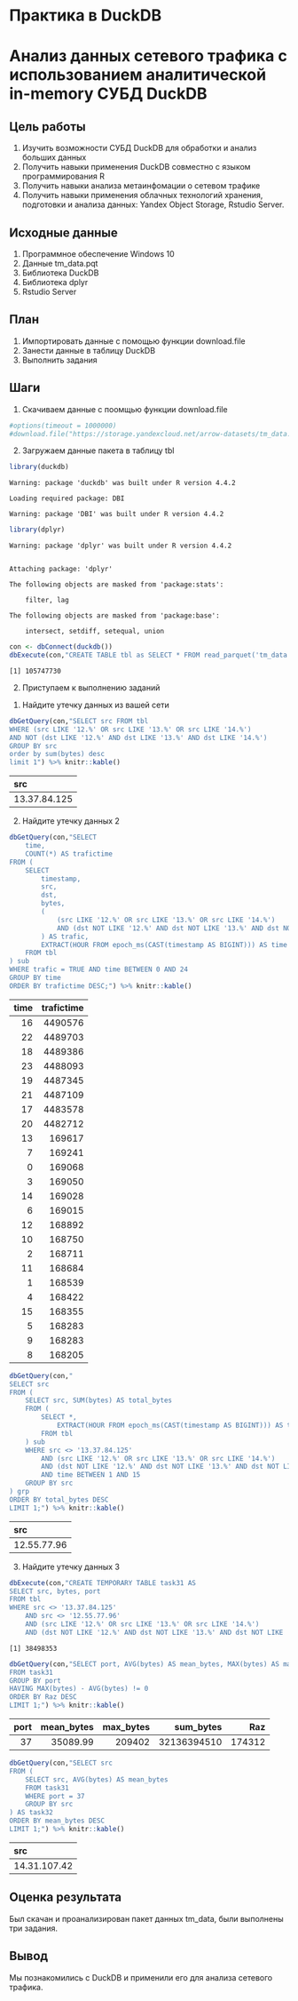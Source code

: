 # Практика в DuckDB


# Анализ данных сетевого трафика с использованием аналитической in-memory СУБД DuckDB

## Цель работы

1.  Изучить возможности СУБД DuckDB для обработки и анализ больших
    данных
2.  Получить навыки применения DuckDB совместно с языком
    программирования R
3.  Получить навыки анализа метаинфомации о сетевом трафике
4.  Получить навыки применения облачных технологий хранения, подготовки
    и анализа данных: Yandex Object Storage, Rstudio Server.

## Исходные данные

1.  Программное обеспечение Windows 10
2.  Данные tm_data.pqt
3.  Библиотека DuckDB
4.  Библиотека dplyr
5.  Rstudio Server

## План

1.  Импортировать данные с помощью функции download.file
2.  Занести данные в таблицу DuckDB
3.  Выполнить задания

## Шаги

1.  Скачиваем данные с поомщью функции download.file

``` r
#options(timeout = 1000000)
#download.file("https://storage.yandexcloud.net/arrow-datasets/tm_data.pqt",destfile = "tm_data.pqt")
```

2.  Загружаем данные пакета в таблицу tbl

``` r
library(duckdb)
```

    Warning: package 'duckdb' was built under R version 4.4.2

    Loading required package: DBI

    Warning: package 'DBI' was built under R version 4.4.2

``` r
library(dplyr)
```

    Warning: package 'dplyr' was built under R version 4.4.2


    Attaching package: 'dplyr'

    The following objects are masked from 'package:stats':

        filter, lag

    The following objects are masked from 'package:base':

        intersect, setdiff, setequal, union

``` r
con <- dbConnect(duckdb())
dbExecute(con,"CREATE TABLE tbl as SELECT * FROM read_parquet('tm_data.pqt')")
```

    [1] 105747730

2.  Приступаем к выполнению заданий

<!-- -->

1.  Найдите утечку данных из вашей сети

``` r
dbGetQuery(con,"SELECT src FROM tbl
WHERE (src LIKE '12.%' OR src LIKE '13.%' OR src LIKE '14.%') 
AND NOT (dst LIKE '12.%' AND dst LIKE '13.%' AND dst LIKE '14.%')
GROUP BY src
order by sum(bytes) desc
limit 1") %>% knitr::kable()
```

| src          |
|:-------------|
| 13.37.84.125 |

2.  Найдите утечку данных 2

``` r
dbGetQuery(con,"SELECT 
    time,
    COUNT(*) AS trafictime
FROM (
    SELECT 
        timestamp,
        src,
        dst,
        bytes,
        (
            (src LIKE '12.%' OR src LIKE '13.%' OR src LIKE '14.%')
            AND (dst NOT LIKE '12.%' AND dst NOT LIKE '13.%' AND dst NOT LIKE '14.%')
        ) AS trafic,
        EXTRACT(HOUR FROM epoch_ms(CAST(timestamp AS BIGINT))) AS time
    FROM tbl
) sub
WHERE trafic = TRUE AND time BETWEEN 0 AND 24
GROUP BY time
ORDER BY trafictime DESC;") %>% knitr::kable()
```

| time | trafictime |
|-----:|-----------:|
|   16 |    4490576 |
|   22 |    4489703 |
|   18 |    4489386 |
|   23 |    4488093 |
|   19 |    4487345 |
|   21 |    4487109 |
|   17 |    4483578 |
|   20 |    4482712 |
|   13 |     169617 |
|    7 |     169241 |
|    0 |     169068 |
|    3 |     169050 |
|   14 |     169028 |
|    6 |     169015 |
|   12 |     168892 |
|   10 |     168750 |
|    2 |     168711 |
|   11 |     168684 |
|    1 |     168539 |
|    4 |     168422 |
|   15 |     168355 |
|    5 |     168283 |
|    9 |     168283 |
|    8 |     168205 |

``` r
dbGetQuery(con,"
SELECT src
FROM (
    SELECT src, SUM(bytes) AS total_bytes
    FROM (
        SELECT *,
            EXTRACT(HOUR FROM epoch_ms(CAST(timestamp AS BIGINT))) AS time
        FROM tbl
    ) sub
    WHERE src <> '13.37.84.125'
        AND (src LIKE '12.%' OR src LIKE '13.%' OR src LIKE '14.%')
        AND (dst NOT LIKE '12.%' AND dst NOT LIKE '13.%' AND dst NOT LIKE '14.%')
        AND time BETWEEN 1 AND 15
    GROUP BY src
) grp
ORDER BY total_bytes DESC
LIMIT 1;") %>% knitr::kable()
```

| src         |
|:------------|
| 12.55.77.96 |

3.  Найдите утечку данных 3

``` r
dbExecute(con,"CREATE TEMPORARY TABLE task31 AS
SELECT src, bytes, port
FROM tbl
WHERE src <> '13.37.84.125'
    AND src <> '12.55.77.96'
    AND (src LIKE '12.%' OR src LIKE '13.%' OR src LIKE '14.%')
    AND (dst NOT LIKE '12.%' AND dst NOT LIKE '13.%' AND dst NOT LIKE '14.%');")
```

    [1] 38498353

``` r
dbGetQuery(con,"SELECT port, AVG(bytes) AS mean_bytes, MAX(bytes) AS max_bytes, SUM(bytes) AS sum_bytes, MAX(bytes) - AVG(bytes) AS Raz
FROM task31
GROUP BY port
HAVING MAX(bytes) - AVG(bytes) != 0
ORDER BY Raz DESC
LIMIT 1;") %>% knitr::kable()
```

| port | mean_bytes | max_bytes |   sum_bytes |    Raz |
|-----:|-----------:|----------:|------------:|-------:|
|   37 |   35089.99 |    209402 | 32136394510 | 174312 |

``` r
dbGetQuery(con,"SELECT src
FROM (
    SELECT src, AVG(bytes) AS mean_bytes
    FROM task31
    WHERE port = 37
    GROUP BY src
) AS task32
ORDER BY mean_bytes DESC
LIMIT 1;") %>% knitr::kable()
```

| src          |
|:-------------|
| 14.31.107.42 |

## Оценка результата

Был скачан и проанализирован пакет данных tm_data, были выполнены три
задания.

## Вывод

Мы познакомились с DuckDB и применили его для анализа сетевого трафика.
